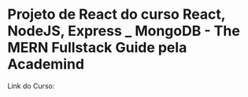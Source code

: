 # Projeto de React do curso React, NodeJS, Express _ MongoDB - The MERN Fullstack Guide pela Academind

Link do Curso:
